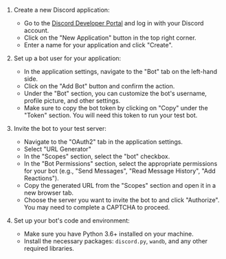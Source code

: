 1. Create a new Discord application:

   - Go to the [Discord Developer Portal](https://discord.com/developers/applications) and log in with your Discord account.
   - Click on the "New Application" button in the top right corner.
   - Enter a name for your application and click "Create".

2. Set up a bot user for your application:

   - In the application settings, navigate to the "Bot" tab on the left-hand side.
   - Click on the "Add Bot" button and confirm the action.
   - Under the "Bot" section, you can customize the bot's username, profile picture, and other settings.
   - Make sure to copy the bot token by clicking on "Copy" under the "Token" section. You will need this token to run your test bot.

3. Invite the bot to your test server:

   - Navigate to the "OAuth2" tab in the application settings.
   - Select "URL Generator"
   - In the "Scopes" section, select the "bot" checkbox.
   - In the "Bot Permissions" section, select the appropriate permissions for your bot (e.g., "Send Messages", "Read Message History", "Add Reactions").
   - Copy the generated URL from the "Scopes" section and open it in a new browser tab.
   - Choose the server you want to invite the bot to and click "Authorize". You may need to complete a CAPTCHA to proceed.

4. Set up your bot's code and environment:

   - Make sure you have Python 3.6+ installed on your machine.
   - Install the necessary packages: `discord.py`, `wandb`, and any other required libraries.
